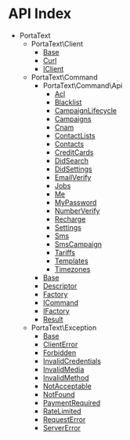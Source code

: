 API Index
=========

* PortaText
    * PortaText\Client
        * [Base](PortaText-Client-Base.md)
        * [Curl](PortaText-Client-Curl.md)
        * [IClient](PortaText-Client-IClient.md)
    * PortaText\Command
        * PortaText\Command\Api
            * [Acl](PortaText-Command-Api-Acl.md)
            * [Blacklist](PortaText-Command-Api-Blacklist.md)
            * [CampaignLifecycle](PortaText-Command-Api-CampaignLifecycle.md)
            * [Campaigns](PortaText-Command-Api-Campaigns.md)
            * [Cnam](PortaText-Command-Api-Cnam.md)
            * [ContactLists](PortaText-Command-Api-ContactLists.md)
            * [Contacts](PortaText-Command-Api-Contacts.md)
            * [CreditCards](PortaText-Command-Api-CreditCards.md)
            * [DidSearch](PortaText-Command-Api-DidSearch.md)
            * [DidSettings](PortaText-Command-Api-DidSettings.md)
            * [EmailVerify](PortaText-Command-Api-EmailVerify.md)
            * [Jobs](PortaText-Command-Api-Jobs.md)
            * [Me](PortaText-Command-Api-Me.md)
            * [MyPassword](PortaText-Command-Api-MyPassword.md)
            * [NumberVerify](PortaText-Command-Api-NumberVerify.md)
            * [Recharge](PortaText-Command-Api-Recharge.md)
            * [Settings](PortaText-Command-Api-Settings.md)
            * [Sms](PortaText-Command-Api-Sms.md)
            * [SmsCampaign](PortaText-Command-Api-SmsCampaign.md)
            * [Tariffs](PortaText-Command-Api-Tariffs.md)
            * [Templates](PortaText-Command-Api-Templates.md)
            * [Timezones](PortaText-Command-Api-Timezones.md)
        * [Base](PortaText-Command-Base.md)
        * [Descriptor](PortaText-Command-Descriptor.md)
        * [Factory](PortaText-Command-Factory.md)
        * [ICommand](PortaText-Command-ICommand.md)
        * [IFactory](PortaText-Command-IFactory.md)
        * [Result](PortaText-Command-Result.md)
    * PortaText\Exception
        * [Base](PortaText-Exception-Base.md)
        * [ClientError](PortaText-Exception-ClientError.md)
        * [Forbidden](PortaText-Exception-Forbidden.md)
        * [InvalidCredentials](PortaText-Exception-InvalidCredentials.md)
        * [InvalidMedia](PortaText-Exception-InvalidMedia.md)
        * [InvalidMethod](PortaText-Exception-InvalidMethod.md)
        * [NotAcceptable](PortaText-Exception-NotAcceptable.md)
        * [NotFound](PortaText-Exception-NotFound.md)
        * [PaymentRequired](PortaText-Exception-PaymentRequired.md)
        * [RateLimited](PortaText-Exception-RateLimited.md)
        * [RequestError](PortaText-Exception-RequestError.md)
        * [ServerError](PortaText-Exception-ServerError.md)


